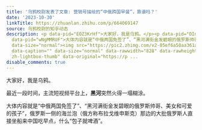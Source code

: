 ```yaml
---
title: '乌鸦校尉发表了文章: 营销号描绘的“中俄跨国早餐”，靠谱吗？'
date: '2023-10-30'
linkTitle: https://zhuanlan.zhihu.com/p/664069147
source: 乌鸦校尉的知乎动态
description: <p data-pid="EOZ3KrHf">大家好，我是乌鸦。</p><p data-pid="DInzDlx3">最近一段时间，主流短视频平台上，<b>黑河</b>突然火得一塌糊涂。</p><p
  data-pid="wNgMMRUF">大体内容就是“中俄两国免签了”、“黑河满街金发碧眼的俄罗斯帅哥、美女和可爱的孩子”，俄罗斯一侧的海兰泡（俄方称布拉戈维申斯克）那边的大批俄罗斯人直接坐船来中国吃早点，什么“包子就啤酒”。</p><figure
  data-size="normal"><img src="https://pic2.zhimg.com/v2-05ef6a50aa361a321e970f424a400615_1440w.jpg"
  data-caption="" data-size="normal" data-rawwidth="828" data-rawheight="513" class="origin_image
  zh-lightbox-thumb" data-original="https://p ...
disable_comments: true
---
```

<p data-pid="EOZ3KrHf">大家好，我是乌鸦。</p><p data-pid="DInzDlx3">最近一段时间，主流短视频平台上，<b>黑河</b>突然火得一塌糊涂。</p><p data-pid="wNgMMRUF">大体内容就是“中俄两国免签了”、“黑河满街金发碧眼的俄罗斯帅哥、美女和可爱的孩子”，俄罗斯一侧的海兰泡（俄方称布拉戈维申斯克）那边的大批俄罗斯人直接坐船来中国吃早点，什么“包子就啤酒”。</p><figure data-size="normal"><img src="https://pic2.zhimg.com/v2-05ef6a50aa361a321e970f424a400615_1440w.jpg" data-caption="" data-size="normal" data-rawwidth="828" data-rawheight="513" class="origin_image zh-lightbox-thumb" data-original="https://p ...